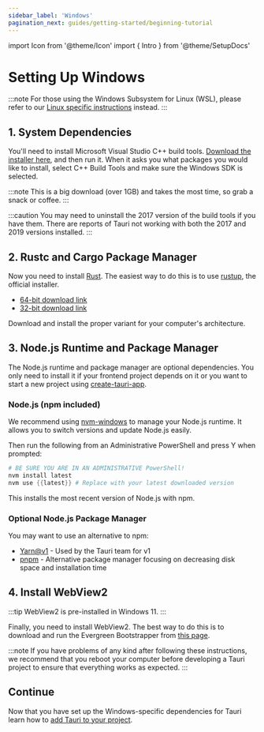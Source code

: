 ```yaml
---
sidebar_label: 'Windows'
pagination_next: guides/getting-started/beginning-tutorial
---
```


import Icon from '@theme/Icon'
import { Intro } from '@theme/SetupDocs'

# Setting Up Windows

:::note
For those using the Windows Subsystem for Linux (WSL), please refer to our [Linux specific instructions] instead.
:::

<Intro />

## 1. System Dependencies&nbsp;<Icon title="alert" color="danger"/>

You'll need to install Microsoft Visual Studio C++ build tools. [Download the installer here][microsoft visual studio c++ build tools], and then run it. When it asks you what packages you would like to install, select C++ Build Tools and make sure the Windows SDK is selected.

:::note
This is a big download (over 1GB) and takes the most time, so grab a snack or coffee.
:::

:::caution
You may need to uninstall the 2017 version of the build tools if you have them. There are reports of Tauri not working with both the 2017 and 2019 versions installed.
:::

## 2. Rustc and Cargo Package Manager&nbsp;<Icon title="control-skip-forward" color="warning"/>

Now you need to install [Rust]. The easiest way to do this is to use [rustup], the official installer.

- [64-bit download link][rustup x86_64]
- [32-bit download link][rustup i686]

Download and install the proper variant for your computer's architecture.

## 3. Node.js Runtime and Package Manager&nbsp;<Icon title="control-skip-forward" color="warning"/>

The Node.js runtime and package manager are optional dependencies. You only need to install it if your frontend project depends on it or you want to start a new project using [create-tauri-app].

### Node.js (npm included)

We recommend using [nvm-windows] to manage your Node.js runtime. It allows you to switch versions and update Node.js easily.

Then run the following from an Administrative PowerShell and press Y when prompted:

```powershell
# BE SURE YOU ARE IN AN ADMINISTRATIVE PowerShell!
nvm install latest
nvm use {{latest}} # Replace with your latest downloaded version
```

This installs the most recent version of Node.js with npm.

### Optional Node.js Package Manager

You may want to use an alternative to npm:

- [Yarn@v1] - Used by the Tauri team for v1
- [pnpm] - Alternative package manager focusing on decreasing disk space and installation time

## 4. Install WebView2

:::tip
WebView2 is pre-installed in Windows 11.
:::

Finally, you need to install WebView2. The best way to do this is to download and run the Evergreen Bootstrapper from [this page](https://developer.microsoft.com/en-us/microsoft-edge/webview2/#download-section).

:::note
If you have problems of any kind after following these instructions, we recommend that you reboot your computer before developing a Tauri project to ensure that everything works as expected.
:::

## Continue

Now that you have set up the Windows-specific dependencies for Tauri learn how to [add Tauri to your project][beginning tutorial].

[create-tauri-app]: /docs/getting-started/beginning-tutorial#1-start-a-new-tauri-project
[nvm-windows]: https://github.com/coreybutler/nvm-windows#installation--upgrades
[beginning tutorial]: ./beginning-tutorial.md
[yarn@v1]: https://classic.yarnpkg.com/en/docs/getting-started
[pnpm]: https://pnpm.js.org/en/installation
[rustup x86_64]: https://win.rustup.rs/x86_64
[rustup i686]: https://win.rustup.rs/i686
[rust]: https://www.rust-lang.org/
[rustup]: https://rustup.rs/
[microsoft visual studio c++ build tools]: https://visualstudio.microsoft.com/visual-cpp-build-tools/
[linux specific instructions]: /docs/getting-started/setting-up-linux
